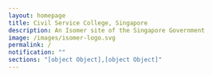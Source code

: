 ```yaml
---
layout: homepage
title: Civil Service College, Singapore
description: An Isomer site of the Singapore Government
image: /images/isomer-logo.svg
permalink: /
notification: ""
sections: "[object Object],[object Object]"
---
```


